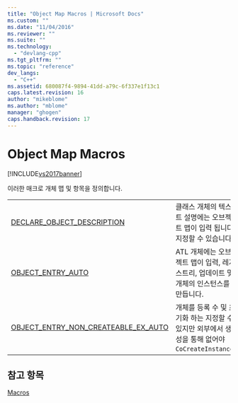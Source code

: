 ```yaml
---
title: "Object Map Macros | Microsoft Docs"
ms.custom: ""
ms.date: "11/04/2016"
ms.reviewer: ""
ms.suite: ""
ms.technology: 
  - "devlang-cpp"
ms.tgt_pltfrm: ""
ms.topic: "reference"
dev_langs: 
  - "C++"
ms.assetid: 680087f4-9894-41dd-a79c-6f337e1f13c1
caps.latest.revision: 16
author: "mikeblome"
ms.author: "mblome"
manager: "ghogen"
caps.handback.revision: 17
---
```

# Object Map Macros
[!INCLUDE[vs2017banner](../../assembler/inline/includes/vs2017banner.md)]

이러한 매크로 개체 맵 및 항목을 정의합니다.  
  
|||  
|-|-|  
|[DECLARE\_OBJECT\_DESCRIPTION](../Topic/DECLARE_OBJECT_DESCRIPTION.md)|클래스 개체의 텍스트 설명에는 오브젝트 맵이 입력 됩니다 지정할 수 있습니다.|  
|[OBJECT\_ENTRY\_AUTO](../Topic/OBJECT_ENTRY_AUTO.md)|ATL 개체에는 오브젝트 맵이 입력, 레지스트리, 업데이트 및 개체의 인스턴스를 만듭니다.|  
|[OBJECT\_ENTRY\_NON\_CREATEABLE\_EX\_AUTO](../Topic/OBJECT_ENTRY_NON_CREATEABLE_EX_AUTO.md)|개체를 등록 수 및 초기화 하는 지정할 수 있지만 외부에서 생성을 통해 없어야 `CoCreateInstance`.|  
  
## 참고 항목  
 [Macros](../../atl/reference/atl-macros.md)